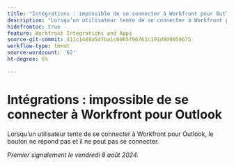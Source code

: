 ```yaml
---
title: "Intégrations : impossible de se connecter à Workfront pour Outlook"
description: "Lorsqu’un utilisateur tente de se connecter à Workfront pour Outlook, le bouton ne répond pas et il ne peut pas se connecter."
hidefromtoc: true
feature: Workfront Integrations and Apps
source-git-commit: 411c1488a5d7ba1c0065f96763c191d609059675
workflow-type: tm+mt
source-wordcount: '62'
ht-degree: 6%

---
```



# Intégrations : impossible de se connecter à Workfront pour Outlook

Lorsqu’un utilisateur tente de se connecter à Workfront pour Outlook, le bouton ne répond pas et il ne peut pas se connecter.

_Premier signalement le vendredi 8 août 2024._
